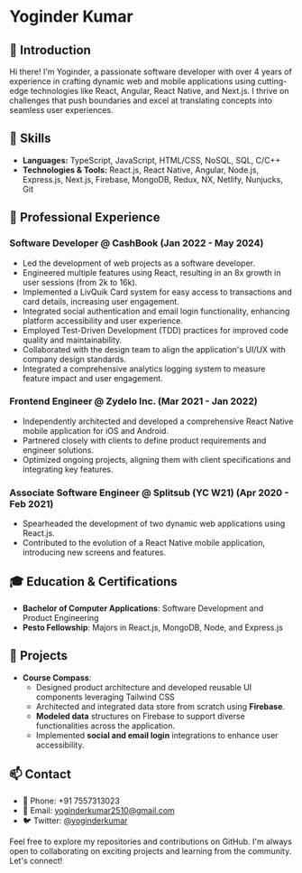 # Yoginder Kumar

## 👋 Introduction

Hi there! I'm Yoginder, a passionate software developer with over 4 years of experience in crafting dynamic web and mobile applications using cutting-edge technologies like React, Angular, React Native, and Next.js. I thrive on challenges that push boundaries and excel at translating concepts into seamless user experiences.

## 🚀 Skills

- **Languages:** TypeScript, JavaScript, HTML/CSS, NoSQL, SQL, C/C++
- **Technologies & Tools:** React.js, React Native, Angular, Node.js, Express.js, Next.js, Firebase, MongoDB, Redux, NX, Netlify, Nunjucks, Git

## 💼 Professional Experience

### Software Developer @ CashBook (Jan 2022 - May 2024)

- Led the development of web projects as a software developer.
- Engineered multiple features using React, resulting in an 8x growth in user sessions (from 2k to 16k).
- Implemented a LivQuik Card system for easy access to transactions and card details, increasing user engagement.
- Integrated social authentication and email login functionality, enhancing platform accessibility and user experience.
- Employed Test-Driven Development (TDD) practices for improved code quality and maintainability.
- Collaborated with the design team to align the application's UI/UX with company design standards.
- Integrated a comprehensive analytics logging system to measure feature impact and user engagement.

### Frontend Engineer @ Zydelo Inc. (Mar 2021 - Jan 2022)

- Independently architected and developed a comprehensive React Native mobile application for iOS and Android.
- Partnered closely with clients to define product requirements and engineer solutions.
- Optimized ongoing projects, aligning them with client specifications and integrating key features.

### Associate Software Engineer @ Splitsub (YC W21) (Apr 2020 - Feb 2021)

- Spearheaded the development of two dynamic web applications using React.js.
- Contributed to the evolution of a React Native mobile application, introducing new screens and features.

## 🎓 Education & Certifications

- **Bachelor of Computer Applications**: Software Development and Product Engineering
- **Pesto Fellowship**: Majors in React.js, MongoDB, Node, and Express.js

## 🌟 Projects

- **Course Compass**:
  - Designed product architecture and developed reusable UI components leveraging Tailwind CSS
  - Architected and integrated data store from scratch using **Firebase**.
  - **Modeled data** structures on Firebase to support diverse functionalities across the application.
  - Implemented **social and email login** integrations to enhance user accessibility.

## 📫 Contact

- 📱 Phone: +91 7557313023
- 📧 Email: yoginderkumar2510@gmail.com
- 🐦 Twitter: [@yoginderkumar](https://twitter.com/yoginderkumar)

Feel free to explore my repositories and contributions on GitHub. I'm always open to collaborating on exciting projects and learning from the community. Let's connect!

